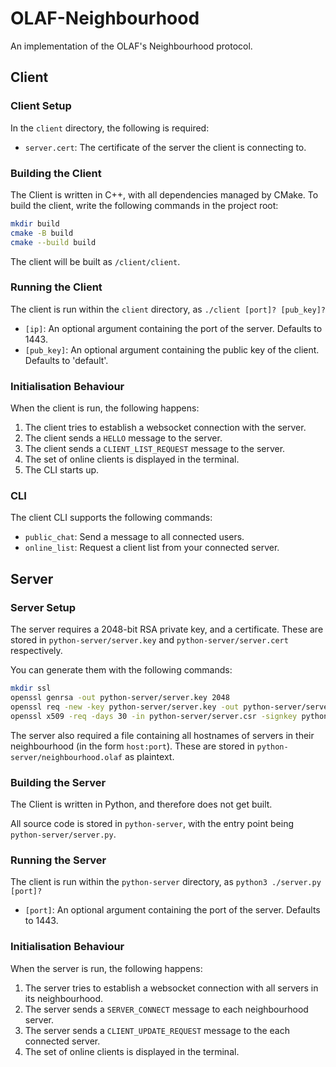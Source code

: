 # OLAF-Neighbourhood
An implementation of the OLAF's Neighbourhood protocol.

## Client

### Client Setup

In the `client` directory, the following is required:

- `server.cert`: The certificate of the server the client is connecting to.


### Building the Client
The Client is written in C++, with all dependencies managed by CMake. To build the client, write the following commands in the project root:
```bash
mkdir build
cmake -B build
cmake --build build
```

The client will be built as `/client/client`.

### Running the Client

The client is run within the `client` directory, as `./client [port]? [pub_key]?`

- `[ip]`: An optional argument containing the port of the server. Defaults to 1443.
- `[pub_key]`: An optional argument containing the public key of the client. Defaults to 'default'.

### Initialisation Behaviour

When the client is run, the following happens:
1. The client tries to establish a websocket connection with the server.
2. The client sends a `HELLO` message to the server.
3. The client sends a `CLIENT_LIST_REQUEST` message to the server.
4. The set of online clients is displayed in the terminal.
5. The CLI starts up.

### CLI 

The client CLI supports the following commands:

- `public_chat`: Send a message to all connected users.
- `online_list`: Request a client list from your connected server.

## Server

### Server Setup
The server requires a 2048-bit RSA private key, and a certificate. These are stored in `python-server/server.key` and `python-server/server.cert` respectively.

You can generate them with the following commands:
```bash
mkdir ssl
openssl genrsa -out python-server/server.key 2048
openssl req -new -key python-server/server.key -out python-server/server.csr
openssl x509 -req -days 30 -in python-server/server.csr -signkey python-server/server.key -out python-server/server.cert
```

The server also required a file containing all hostnames of servers in their neighbourhood (in the form `host:port`). These are stored in `python-server/neighbourhood.olaf` as plaintext.

### Building the Server
The Client is written in Python, and therefore does not get built. 

All source code is stored in `python-server`, with the entry point being `python-server/server.py`.

### Running the Server

The client is run within the `python-server` directory, as `python3 ./server.py [port]?`

- `[port]`: An optional argument containing the port of the server. Defaults to 1443.

### Initialisation Behaviour

When the server is run, the following happens:
1. The server tries to establish a websocket connection with all servers in its neighbourhood.
2. The server sends a `SERVER_CONNECT` message to each neighbourhood server.
3. The server sends a `CLIENT_UPDATE_REQUEST` message to the each connected server.
4. The set of online clients is displayed in the terminal.